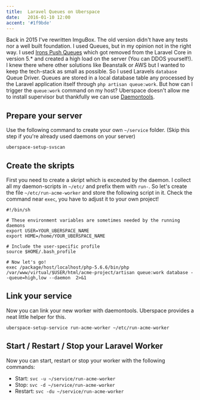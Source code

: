 ```yaml
---
title:  Laravel Queues on Uberspace
date:   2016-01-10 12:00
accent: '#1f9bde'
---
```


Back in 2015 I've rewritten ImguBox. The old version didn't have any tests nor a well built foundation. I used Queues, but in my opinion not in the right way. I used [Irons Push Queues](http://dev.iron.io/mq/reference/push_queues/) which got removed from the Laravel Core in version 5.* and created a high load on the server (You can  DDOS yourself!).
I knew there where other solutions like Beanstalk or AWS but I wanted to keep the tech-stack as small as possible. So I used Laravels `database` Queue Driver. Queues are stored in a local database table any processed by the Laravel application itself through `php artisan queue:work`. But how can I trigger the `queue:work` command on my host? Uberspace doesn't allow me to install supervisor but thankfully we can use [Daemontools](https://wiki.uberspace.de/system:daemontools).

## Prepare your server

Use the following command to create your own `~/service` folder. (Skip this step if you're already used daemons on your server)

```
uberspace-setup-svscan 
```

## Create the skripts
First you need to create a skript which is exceuted by the daemon. I collect all my daemon-scripts in `~/etc/` and prefix them with `run-`.
So let's create the file `~/etc/run-acme-worker` and store the following script in it. Check the command near `exec`, you have to adjust it to your own project!

```
#!/bin/sh

# These environment variables are sometimes needed by the running daemons
export USER=YOUR_UBERSPACE_NAME
export HOME=/home/YOUR_UBERSPACE_NAME

# Include the user-specific profile
source $HOME/.bash_profile

# Now let's go!
exec /package/host/localhost/php-5.6.6/bin/php /var/www/virtual/$USER/html/acme-project/artisan queue:work database --queue=high,low --daemon  2>&1
```

## Link your service
Now you can link your new worker with daemontools. Uberspace provides a neat little helper for this.

```
uberspace-setup-service run-acme-worker ~/etc/run-acme-worker
```

## Start / Restart / Stop your Laravel Worker

Now you can start, restart or stop your worker with the following commands:

- Start: `svc -u ~/service/run-acme-worker`
- Stop: `svc -d ~/service/run-acme-worker`
- Restart: `svc -du ~/service/run-acme-worker`

